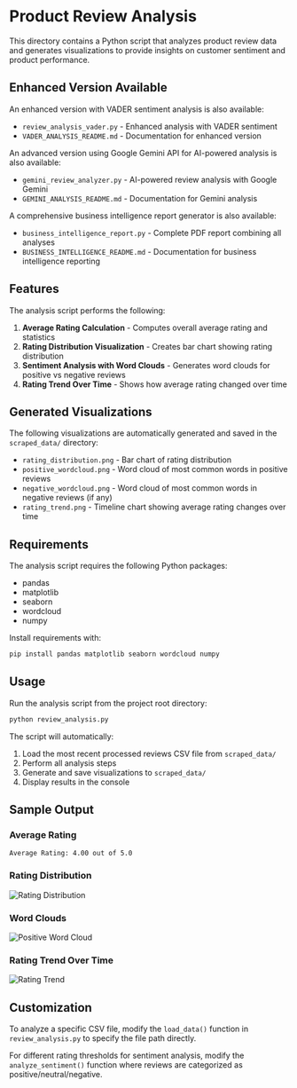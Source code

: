 # Product Review Analysis

This directory contains a Python script that analyzes product review data and generates visualizations to provide insights on customer sentiment and product performance.

## Enhanced Version Available

An enhanced version with VADER sentiment analysis is also available:
- `review_analysis_vader.py` - Enhanced analysis with VADER sentiment
- `VADER_ANALYSIS_README.md` - Documentation for enhanced version

An advanced version using Google Gemini API for AI-powered analysis is also available:
- `gemini_review_analyzer.py` - AI-powered review analysis with Google Gemini
- `GEMINI_ANALYSIS_README.md` - Documentation for Gemini analysis

A comprehensive business intelligence report generator is also available:
- `business_intelligence_report.py` - Complete PDF report combining all analyses
- `BUSINESS_INTELLIGENCE_README.md` - Documentation for business intelligence reporting

## Features

The analysis script performs the following:

1. **Average Rating Calculation** - Computes overall average rating and statistics
2. **Rating Distribution Visualization** - Creates bar chart showing rating distribution
3. **Sentiment Analysis with Word Clouds** - Generates word clouds for positive vs negative reviews
4. **Rating Trend Over Time** - Shows how average rating changed over time

## Generated Visualizations

The following visualizations are automatically generated and saved in the `scraped_data/` directory:

- `rating_distribution.png` - Bar chart of rating distribution
- `positive_wordcloud.png` - Word cloud of most common words in positive reviews
- `negative_wordcloud.png` - Word cloud of most common words in negative reviews (if any)
- `rating_trend.png` - Timeline chart showing average rating changes over time

## Requirements

The analysis script requires the following Python packages:
- pandas
- matplotlib
- seaborn
- wordcloud
- numpy

Install requirements with:
```bash
pip install pandas matplotlib seaborn wordcloud numpy
```

## Usage

Run the analysis script from the project root directory:

```bash
python review_analysis.py
```

The script will automatically:
1. Load the most recent processed reviews CSV file from `scraped_data/`
2. Perform all analysis steps
3. Generate and save visualizations to `scraped_data/`
4. Display results in the console

## Sample Output

### Average Rating
```
Average Rating: 4.00 out of 5.0
```

### Rating Distribution
![Rating Distribution](scraped_data/rating_distribution.png)

### Word Clouds
![Positive Word Cloud](scraped_data/positive_wordcloud.png)

### Rating Trend Over Time
![Rating Trend](scraped_data/rating_trend.png)

## Customization

To analyze a specific CSV file, modify the `load_data()` function in `review_analysis.py` to specify the file path directly.

For different rating thresholds for sentiment analysis, modify the `analyze_sentiment()` function where reviews are categorized as positive/neutral/negative.